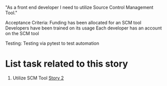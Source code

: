 "As a front end developer I need to utilize Source Control Management Tool."

Acceptance Criteria: Funding has been allocated for an SCM tool
Developers have been trained on its usage
Each developer has an account on the SCM tool

Testing: Testing via pytest to test automation

# List task related to this story
1. Utilize SCM Tool [Story 2](https://github.com/bsibanda3/mywebclass-agile-docs/blob/main/documentation/theme_1/initiatives/Epics/Stories/Tasks/DevOps%20Tasks2.md)
